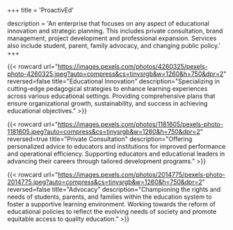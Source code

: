 +++
title = 'ProactivEd'

description = 'An enterprise that focuses on any aspect of educational innovation and strategic planning. This includes private consultation, brand management, project development and professional expansion. Services also include student, parent, family advocacy, and changing public policy.'
+++

{{< rowcard
url="https://images.pexels.com/photos/4260325/pexels-photo-4260325.jpeg?auto=compress&cs=tinysrgb&w=1260&h=750&dpr=2"
reversed=false
title="Educational Innovation"
description="Specializing in cutting-edge pedagogical strategies to enhance learning experiences across various educational settings. Providing comprehensive plans that ensure organizational growth, sustainability, and success in achieving educational objectives." >}}

{{< rowcard
url="https://images.pexels.com/photos/1181605/pexels-photo-1181605.jpeg?auto=compress&cs=tinysrgb&w=1260&h=750&dpr=2"
reversed=true
title="Private Consultation"
description="Offering personalized advice to educators and institutions for improved performance and operational efficiency. Supporting educators and educational leaders in advancing their careers through tailored development programs." >}}

{{< rowcard
url="https://images.pexels.com/photos/2014775/pexels-photo-2014775.jpeg?auto=compress&cs=tinysrgb&w=1260&h=750&dpr=2"
reversed=false
title="Advocacy"
description="Championing the rights and needs of students, parents, and families within the education system to foster a supportive learning environment. Working towards the reform of educational policies to reflect the evolving needs of society and promote equitable access to quality education." >}}
